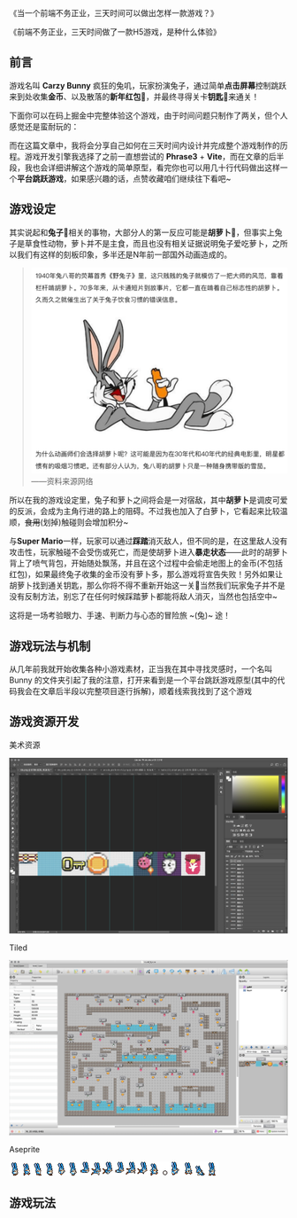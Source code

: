 《当一个前端不务正业，三天时间可以做出怎样一款游戏？》

《前端不务正业，三天时间做了一款H5游戏，是种什么体验》

## 前言

游戏名叫 **Carzy Bunny** 疯狂的兔叽，玩家扮演兔子，通过简单**点击屏幕**控制跳跃来到处收集**金币**、以及散落的**新年红包**🧧，并最终寻得关卡**钥匙**🔑来通关！

下面你可以在码上掘金中完整体验这个游戏，由于时间问题只制作了两关，但个人感觉还是蛮耐玩的：

而在这篇文章中，我将会分享自己如何在三天时间内设计并完成整个游戏制作的历程。游戏开发引擎我选择了之前一直想尝试的 **Phrase3** + **Vite**，而在文章的后半段，我也会详细讲解这个游戏的简单原型，看完你也可以用几十行代码做出这样一个**平台跳跃游戏**，如果感兴趣的话，点赞收藏咱们继续往下看吧~

## 游戏设定

其实说起和**兔子**🐰相关的事物，大部分人的第一反应可能是**胡萝卜**🥕，但事实上兔子是草食性动物，萝卜并不是主食，而且也没有相关证据说明兔子爱吃萝卜，之所以我们有这样的刻板印象，多半还是N年前一部国外动画造成的。

> ![](../images/2023-1-14-1673678410877.png)
> ——资料来源网络

所以在我的游戏设定里，兔子和萝卜之间将会是一对宿敌，其中**胡萝卜**是调皮可爱的反派，会成为主角行进的路上的阻碍。不过我也加入了白萝卜，它看起来比较温顺，~~食用~~(划掉)触碰则会增加积分~

与**Super Mario**一样，玩家可以通过**踩踏**消灭敌人，但不同的是，在这里敌人没有攻击性，玩家触碰不会受伤或死亡，而是使胡萝卜进入**暴走状态**——此时的胡萝卜背上了喷气背包，开始随处飘荡，并且在这个过程中会偷走地图上的金币(不包括红包)，如果最终兔子收集的金币没有萝卜多，那么游戏将宣告失败！另外如果让胡萝卜找到通关钥匙，那么你将不得不重新开始这一关🤣当然我们玩家兔子并不是没有反制方法，别忘了在任何时候踩踏萝卜都能将敌人消灭，当然也包括空中~

这将是一场考验眼力、手速、判断力与心态的冒险旅 ~(兔)~ 途！

## 游戏玩法与机制

从几年前我就开始收集各种小游戏素材，正当我在其中寻找灵感时，一个名叫 Bunny 的文件夹引起了我的注意，打开来看到是一个平台跳跃游戏原型(其中的代码我会在文章后半段以完整项目逐行拆解)，顺着线索我找到了这个游戏

## 游戏资源开发



美术资源

![](../images/2023-1-14-1673676470403.png)

Tiled

![](../images/2023-1-14-1673676694109.png)

Aseprite

![](../images/2023-1-14-1673679105412.png)

## 游戏玩法